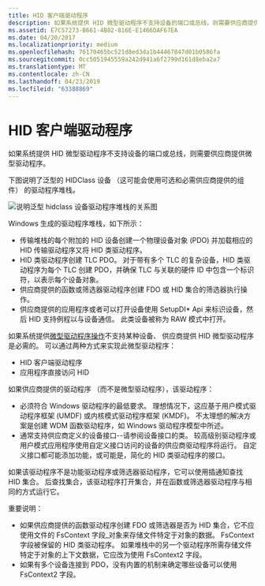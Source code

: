 ```yaml
---
title: HID 客户端驱动程序
description: 如果系统提供 HID 微型驱动程序不支持设备的端口或总线，则需要供应商提供微型驱动程序。
ms.assetid: E7C57273-B661-4B82-816E-E1466DAF67EA
ms.date: 04/20/2017
ms.localizationpriority: medium
ms.openlocfilehash: 76170465bc521d8ed3da1b44467847d01b0586fa
ms.sourcegitcommit: 0cc5051945559a242d941a6f2799d161d8eba2a7
ms.translationtype: MT
ms.contentlocale: zh-CN
ms.lasthandoff: 04/23/2019
ms.locfileid: "63388869"
---
```

# <a name="hid-client-drivers"></a>HID 客户端驱动程序


如果系统提供 HID 微型驱动程序不支持设备的端口或总线，则需要供应商提供微型驱动程序。




下图说明了泛型的 HIDClass 设备 （这可能会使用可选和必需供应商提供的组件） 的驱动程序堆栈。

![说明泛型 hidclass 设备驱动程序堆栈的关系图](images/zzhgdrs.png)

Windows 生成的驱动程序堆栈，如下所示：

-   传输堆栈的每个附加的 HID 设备创建一个物理设备对象 (PDO) 并加载相应的 HID 传输驱动程序又将 HID 类驱动程序。
-   HID 类驱动程序创建 TLC PDO。 对于带有多个 TLC 的复杂设备，HID 类驱动程序为每个 TLC 创建 PDO，并确保 TLC 与关联的硬件 ID 中包含一个标识符，以表示每个设备对象。
-   供应商提供的函数或筛选器驱动程序创建 FDO 或 HID 集合的筛选器执行操作。
-   供应商提供的应用程序或者可以打开设备使用 SetupDI\* Api 来标识设备，然后 HID 支持例程以与设备通信。 此类设备被称为 RAW 模式中打开。

如果系统提供[微型驱动程序操作](minidriver-operations.md)不支持某种设备、 供应商提供 HID 微型驱动程序是必需的。 可以通过两种方式来实现此微型驱动程序：

-   HID 客户端驱动程序
-   应用程序直接访问 HID

如果供应商提供的驱动程序 （而不是微型驱动程序），该驱动程序：

-   必须符合 Windows 驱动程序的最低要求。 理想情况下，这应基于用户模式驱动程序框架 (UMDF) 或内核模式驱动程序框架 (KMDF)。 不太理想的解决方案是创建 WDM 函数驱动程序，如 Windows 驱动程序模型中所述。
-   通常支持供应商定义的设备接口--请参阅设备接口的类。 较高级别驱动程序或用户模式应用程序使用自定义接口访问的设备的供应商驱动程序将运行。 自定义接口都可能添加功能，或可能是，简化的 HID 类驱动程序的接口。

如果该驱动程序不是功能驱动程序或筛选器驱动程序，它可以使用插通知查找 HID 集合。 后查找集合，该驱动程序打开集合，并在函数或筛选器驱动程序与相同的方式运行它。

重要说明：

-   如果供应商提供的函数驱动程序创建 FDO 或筛选器是否为 HID 集合，它不应使用文件的 FsContext 字段\_对象来存储文件特定于对象的数据。 FsContext 字段被保留的 HID 类驱动程序。 如果堆栈中的另一个驱动程序所需存储文件特定于对象的上下文数据，它应改为使用 FsContext2 字段。
-   如果有多个设备连接到 PDO，没有内置的机制来确定哪些设备可以使用 FsContext2 字段。

 

 




